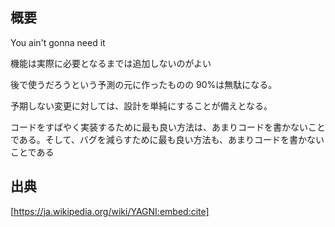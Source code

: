 ## 概要

You ain't gonna need it

機能は実際に必要となるまでは追加しないのがよい

後で使うだろうという予測の元に作ったものの 90%は無駄になる。

予期しない変更に対しては、設計を単純にすることが備えとなる。

コードをすばやく実装するために最も良い方法は、あまりコードを書かないことである。そして、バグを減らすために最も良い方法も、あまりコードを書かないことである

## 出典

[https://ja.wikipedia.org/wiki/YAGNI:embed:cite]

